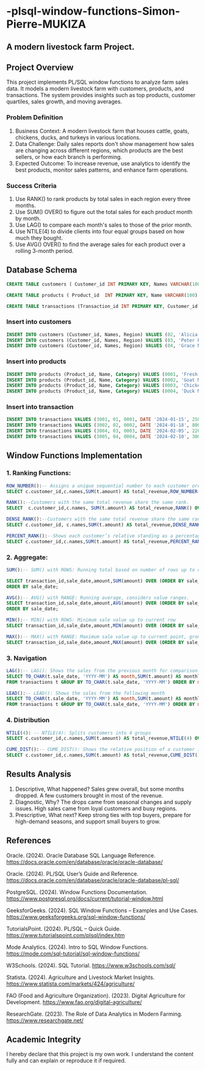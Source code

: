 # -plsql-window-functions-Simon-Pierre-MUKIZA
## A modern livestock farm Project.
## Project Overview
This project implements PL/SQL window functions to analyze farm sales data. It models a modern livestock farm with customers, products, and transactions. The system provides insights such as top products, customer quartiles, sales growth, and moving averages.
### Problem Definition
1.	Business Context: A modern livestock farm that houses cattle, goats, chickens, ducks, and turkeys in various locations.
2.	Data Challenge: Daily sales reports don't show management how sales are changing across different regions, which products are the best sellers, or how each branch is performing.
3.	Expected Outcome: To increase revenue, use analytics to identify the best products, monitor sales patterns, and enhance farm operations.
### Success Criteria
1.	Use RANK() to rank products by total sales in each region every three months.
2.	Use SUM() OVER() to figure out the total sales for each product month by month.
3.	Use LAG() to compare each month's sales to those of the prior month.
4.	Use NTILE(4) to divide clients into four equal groups based on how much they bought.
5.	Use AVG() OVER() to find the average sales for each product over a rolling 3-month period.
## Database Schema
```sql
CREATE TABLE customers ( Customer_id INT PRIMARY KEY, Names VARCHAR(100) NOT NULL, Region VARCHAR(100) NOT NULL );

CREATE TABLE products ( Product_id  INT PRIMARY KEY, Name VARCHAR(100) NOT NULL, Category    VARCHAR(100)  NOT NULL );

CREATE TABLE transactions (Transaction_id INT PRIMARY KEY, Customer_id    INT NOT NULL, Product_id     INT NOT NULL, Sale_date      DATE   NOT NULL, Amount DECIMAL(12,2) NOT NULL, FOREIGN KEY (Customer_id) REFERENCES customers(Customer_id), FOREIGN KEY (Product_id) REFERENCES products(Product_id) );
```
### Insert into customers
```sql INSERT INTO customers (Customer_id, Names, Region) VALUES (01, 'Simon Pierre', 'Kigali');
INSERT INTO customers (Customer_id, Names, Region) VALUES (02, 'Alicia M', 'Musanze');
INSERT INTO customers (Customer_id, Names, Region) VALUES (03, 'Peter Patrick', 'Rwamagana');
INSERT INTO customers (Customer_id, Names, Region) VALUES (04, 'Grace N', 'Musanze');
```
### Insert into products
``` sql
INSERT INTO products (Product_id, Name, Category) VALUES (0001, 'Fresh Milk', 'Dairy');
INSERT INTO products (Product_id, Name, Category) VALUES (0002, 'Goat Meat', 'Meat');
INSERT INTO products (Product_id, Name, Category) VALUES (0003, 'Chicken Eggs', 'Poultry');
INSERT INTO products (Product_id, Name, Category) VALUES (0004, 'Duck Meat', 'Meat');
```
### Insert into transaction
``` sql
INSERT INTO transactions VALUES (3001, 01, 0001, DATE '2024-01-15', 25000);
INSERT INTO transactions VALUES (3002, 02, 0002, DATE '2024-01-18', 8000);
INSERT INTO transactions VALUES (3004, 03, 0003, DATE '2024-02-05', 22000);
INSERT INTO transactions VALUES (3005, 04, 0004, DATE '2024-02-10', 30000);
```
## Window Functions Implementation
### 1.	Ranking Functions:
```sql
ROW_NUMBER():-- Assigns a unique sequential number to each customer ordered by total revenue (highest first).
SELECT c.customer_id,c.names,SUM(t.amount) AS total_revenue,ROW_NUMBER() OVER(ORDER BY SUM(t.amount) DESC) AS row_number FROM customers c JOIN transactions t ON c.customer_id = t.customer_id GROUP BY c.customer_id, c.names;
```
```sql
RANK():--Customers with the same total revenue share the same rank.
SELECT  c.customer_id,c.names, SUM(t.amount) AS total_revenue,RANK() OVER(ORDER BY SUM(t.amount) DESC) AS rank_position FROM customers c JOIN transactions t ON c.customer_id = t.customer_id GROUP BY c.customer_id, c.names;
```
```sql
DENSE_RANK():--Customers with the same total revenue share the same rank.
SELECT c.customer_id, c.names,SUM(t.amount) AS total_revenue,DENSE_RANK() OVER(ORDER BY SUM(t.amount) DESC) AS dense_rank_position FROM customers c JOIN transactions t ON c.customer_id = t.customer_id GROUP BY c.customer_id, c.names;
```
```sql
PERCENT_RANK():--Shows each customer’s relative standing as a percentage (0 to 1).
SELECT c.customer_id,c.names,SUM(t.amount) AS total_revenue,PERCENT_RANK() OVER(ORDER BY SUM(t.amount) DESC) AS percent_rank_position FROM customers c JOIN transactions t ON c.customer_id = t.customer_id GROUP BY c.customer_id, c.names;
```
### 2.	Aggregate:
```sql
SUM():-- SUM() with ROWS: Running total based on number of rows up to current row

SELECT transaction_id,sale_date,amount,SUM(amount) OVER (ORDER BY sale_date ROWS BETWEEN UNBOUNDED PRECEDING AND CURRENT ROW) AS running_total_rows FROM transactions
ORDER BY sale_date;
```
```sql
AVG():-- AVG() with RANGE: Running average, considers value ranges.
SELECT transaction_id,sale_date,amount,AVG(amount) OVER (ORDER BY sale_date RANGE BETWEEN UNBOUNDED PRECEDING AND CURRENT ROW) AS running_avg_range FROM transactions
ORDER BY sale_date;
```
```sql
MIN():-- MIN() with ROWS: Minimum sale value up to current row
SELECT transaction_id,sale_date,amount,MIN(amount) OVER (ORDER BY sale_date ROWS BETWEEN UNBOUNDED PRECEDING AND CURRENT ROW) AS min_so_far FROM transactions ORDER BY sale_date;
```
```sql
MAX():-- MAX() with RANGE: Maximum sale value up to current point, groups equal ORDER BY values together
SELECT transaction_id,sale_date,amount,MAX(amount) OVER (ORDER BY sale_date RANGE BETWEEN UNBOUNDED PRECEDING AND CURRENT ROW) AS max_so_far FROM transactions ORDER BY sale_date;
```
### 3.	Navigation
```sql
LAG():-- LAG(): Shows the sales from the previous month for comparison.
SELECT TO_CHAR(t.sale_date, 'YYYY-MM') AS month,SUM(t.amount) AS monthly_sales,LAG(SUM(t.amount)) OVER (ORDER BY TO_CHAR(t.sale_date, 'YYYY-MM')) AS prev_month_sales
FROM transactions t GROUP BY TO_CHAR(t.sale_date, 'YYYY-MM') ORDER BY month;
```
```sql
LEAD():-- LEAD(): Shows the sales from the following month
SELECT TO_CHAR(t.sale_date, 'YYYY-MM') AS month,SUM(t.amount) AS monthly_sales,LEAD(SUM(t.amount)) OVER (ORDER BY TO_CHAR(t.sale_date, 'YYYY-MM')) AS next_month_sales
FROM transactions t GROUP BY TO_CHAR(t.sale_date, 'YYYY-MM') ORDER BY month;
```
### 4.	Distribution
```sql
NTILE(4): -- NTILE(4): Splits customers into 4 groups
SELECT c.customer_id,c.names,SUM(t.amount) AS total_revenue,NTILE(4) OVER (ORDER BY SUM(t.amount)) AS revenue_quartile FROM customers c JOIN transactions t ON c.customer_id = t.customer_id GROUP BY c.customer_id, c.names ORDER BY total_revenue;
```
```sql
CUME_DIST():-- CUME_DIST(): Shows the relative position of a customer in the distribution of revenues.
SELECT c.customer_id,c.names,SUM(t.amount) AS total_revenue,CUME_DIST() OVER (ORDER BY SUM(t.amount)) AS revenue_distribution FROM customers c JOIN transactions t ON c.customer_id = t.customer_id GROUP BY c.customer_id, c.names ORDER BY total_revenue;
```
## Results Analysis
1. Descriptive, What happened?
Sales grew overall, but some months dropped. A few customers brought in most of the revenue.
2. Diagnostic, Why?
The drops came from seasonal changes and supply issues. High sales came from loyal customers and busy regions.
3. Prescriptive, What next?
Keep strong ties with top buyers, prepare for high-demand seasons, and support small buyers to grow.
## References
Oracle. (2024). Oracle Database SQL Language Reference. https://docs.oracle.com/en/database/oracle/oracle-database/

Oracle. (2024). PL/SQL User’s Guide and Reference. https://docs.oracle.com/en/database/oracle/oracle-database/pl-sql/

PostgreSQL. (2024). Window Functions Documentation. https://www.postgresql.org/docs/current/tutorial-window.html

GeeksforGeeks. (2024). SQL Window Functions – Examples and Use Cases. https://www.geeksforgeeks.org/sql-window-functions/

TutorialsPoint. (2024). PL/SQL – Quick Guide. https://www.tutorialspoint.com/plsql/index.htm

Mode Analytics. (2024). Intro to SQL Window Functions. https://mode.com/sql-tutorial/sql-window-functions/

W3Schools. (2024). SQL Tutorial. https://www.w3schools.com/sql/

Statista. (2024). Agriculture and Livestock Market Insights. https://www.statista.com/markets/424/agriculture/

FAO (Food and Agriculture Organization). (2023). Digital Agriculture for Development. https://www.fao.org/digital-agriculture/

ResearchGate. (2023). The Role of Data Analytics in Modern Farming. https://www.researchgate.net/
##  Academic Integrity
 I hereby declare that this project is my own work. I understand the content fully and can explain or reproduce it if required.
